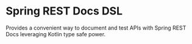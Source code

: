 # Spring REST Docs DSL

Provides a convenient way to document and test APIs with Spring REST Docs leveraging Kotlin type safe power.
